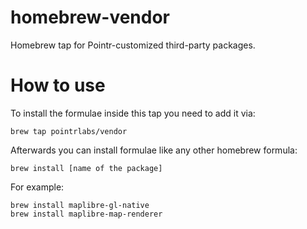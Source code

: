 # homebrew-vendor
Homebrew tap for Pointr-customized third-party packages.

# How to use
To install the formulae inside this tap you need to add it via:
```
brew tap pointrlabs/vendor
```

Afterwards you can install formulae like any other homebrew formula:
```
brew install [name of the package]
```

For example:
```
brew install maplibre-gl-native
brew install maplibre-map-renderer
```
